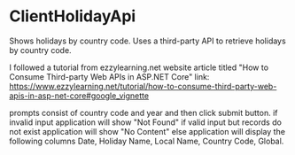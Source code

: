 # ClientHolidayApi

Shows holidays by country code. Uses a third-party API to retrieve holidays by country code.

I followed a tutorial from ezzylearning.net website article titled "How to Consume Third-party Web APIs in ASP.NET Core"
link: https://www.ezzylearning.net/tutorial/how-to-consume-third-party-web-apis-in-asp-net-core#google_vignette

prompts consist of country code and year and then click submit button.
if invalid input application will show "Not Found"
if valid input but records do not exist application will show "No Content" else application will display the following columns Date, Holiday Name, Local Name, Country Code, Global.
